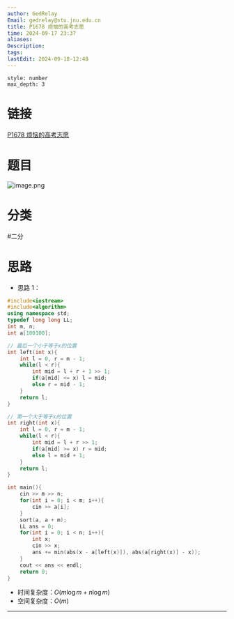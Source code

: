 ```yaml
---
author: GedRelay
Email: gedrelay@stu.jnu.edu.cn
title: P1678 烦恼的高考志愿
time: 2024-09-17 23:37
aliases: 
Description: 
tags: 
lastEdit: 2024-09-18-12:48
---
```


```toc
style: number
max_depth: 3
```

# 链接
[P1678 烦恼的高考志愿](https://www.luogu.com.cn/problem/P1678) 

# 题目
![image.png](https://ged-pic-bed.oss-cn-guangzhou.aliyuncs.com/img/202409172337683.png)


# 分类
#二分 

# 思路
- 思路 1：


```cpp
#include<iostream>
#include<algorithm>
using namespace std;
typedef long long LL;
int m, n;
int a[100100];

// 最后一个小于等于x的位置
int left(int x){
    int l = 0, r = m - 1;
    while(l < r){
        int mid = l + r + 1 >> 1;
        if(a[mid] <= x) l = mid;
        else r = mid - 1;
    }
    return l;
}

// 第一个大于等于x的位置
int right(int x){
    int l = 0, r = m - 1;
    while(l < r){
        int mid = l + r >> 1;
        if(a[mid] >= x) r = mid;
        else l = mid + 1;
    }
    return l;
}

int main(){
    cin >> m >> n;
    for(int i = 0; i < m; i++){
        cin >> a[i];
    }
    sort(a, a + m);
    LL ans = 0;
    for(int i = 0; i < n; i++){
        int x;
        cin >> x;
        ans += min(abs(x - a[left(x)]), abs(a[right(x)] - x));
    }
    cout << ans << endl;
    return 0;
}
```


- 时间复杂度：${O\left( m\log m+n\log m \right)  }$ 
- 空间复杂度：${O\left( m \right)  }$ 


---

